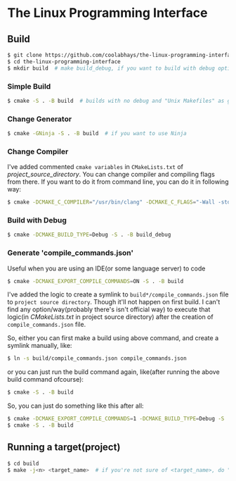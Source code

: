 # The Linux Programming Interface

## Build

```sh
$ git clone https://github.com/coolabhays/the-linux-programming-interface.git
$ cd the-linux-programming-interface
$ mkdir build  # make build_debug, if you want to build with debug option
```

### Simple Build
```sh
$ cmake -S . -B build  # builds with no debug and "Unix Makefiles" as generator
```

### Change Generator
```sh
$ cmake -GNinja -S . -B build  # if you want to use Ninja
```

### Change Compiler

I've added commented `cmake variables` in `CMakeLists.txt` of _project_source_directory_. You can change compiler and compiling flags from there. If you want to do it from command line, you can do it in following way:
```sh
$ cmake -DCMAKE_C_COMPILER="/usr/bin/clang" -DCMAKE_C_FLAGS="-Wall -std=c99" -DCMAKE_C_FLAGS_DEBUG="-ggdb" -S . -B build
```

### Build with Debug
```sh
$ cmake -DCMAKE_BUILD_TYPE=Debug -S . -B build_debug
```

### Generate 'compile_commands.json'

Useful when you are using an IDE(or some language server) to code

```sh
$ cmake -DCMAKE_EXPORT_COMPILE_COMMANDS=ON -S . -B build
```

I've added the logic to create a symlink to `build*/compile_commands.json` file to `project source directory`. Though it'll not happen on first build. I can't find any option/way(probably there's isn't official way) to execute that logic(in _CMakeLists.txt_ in project source directory) after the creation of `compile_commands.json` file.

So, either you can first make a build using above command, and create a symlink manually, like:
```sh
$ ln -s build/compile_commands.json compile_commands.json
```

or you can just run the build command again, like(after running the above build command ofcourse):
```sh
$ cmake -S . -B build
```

So, you can just do something like this after all:
```sh
$ cmake -DCMAKE_EXPORT_COMPILE_COMMANDS=1 -DCMAKE_BUILD_TYPE=Debug -S . -B build
$ cmake -S . -B build
```

## Running a target(project)

```sh
$ cd build
$ make -j<n> <target_name>  # if you're not sure of <target_name>, do "make help"
```
